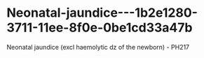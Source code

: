 # Neonatal-jaundice---1b2e1280-3711-11ee-8f0e-0be1cd33a47b
Neonatal jaundice (excl haemolytic dz of the newborn) - PH217

